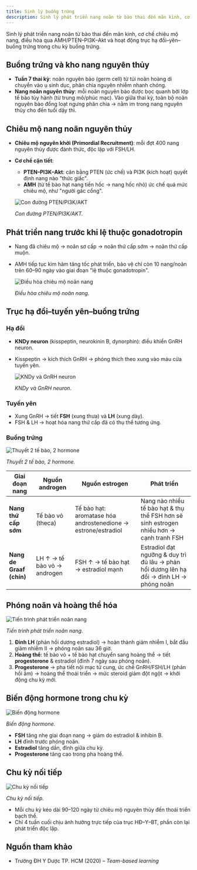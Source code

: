 ```yaml
---
title: Sinh lý buồng trứng
description: Sinh lý phát triển nang noãn từ bào thai đến mãn kinh, cơ chế chiêu mộ nang, điều hòa qua AMH/PTEN–PI3K–Akt và hoạt động trục hạ đồi–yên–buồng trứng trong chu kỳ buồng trứng.
---
```


Sinh lý phát triển nang noãn từ bào thai đến mãn kinh, cơ chế chiêu mộ nang, điều hòa qua AMH/PTEN–PI3K–Akt và hoạt động trục hạ đồi–yên–buồng trứng trong chu kỳ buồng trứng.

## Buồng trứng và kho nang nguyên thủy

- **Tuần 7 thai kỳ**: noãn nguyên bào (germ cell) từ túi noãn hoàng di chuyển vào ụ sinh dục, phân chia nguyên nhiễm nhanh chóng.
- **Nang noãn nguyên thủy**: mỗi noãn nguyên bào được bọc quanh bởi lớp tế bào tùy hành (từ trung mô/phúc mạc). Vào giữa thai kỳ, toàn bộ noãn nguyên bào đồng loạt ngưng phân chia → nằm im trong nang nguyên thủy cho đến tuổi dậy thì.

## Chiêu mộ nang noãn nguyên thủy

- **Chiêu mộ nguyên khởi (Primordial Recruitment)**: mỗi đợt 400 nang nguyên thủy được đánh thức, độc lập với FSH/LH.
- **Cơ chế cận tiết**:

  - **PTEN–PI3K–Akt**: cân bằng PTEN (ức chế) và PI3K (kích hoạt) quyết định nang nào "thức giấc".
  - **AMH** (từ tế bào hạt nang tiền hốc → nang hốc nhỏ) ức chế quá mức chiêu mộ, như "người gác cổng".

  ![Con đường PTEN/PI3K/AKT](./_images/chu-ky-buong-truc-va-he-truc-ha-doi-yen-buong-trung/con-duong-pten-pi3k-akt.png)

  _Con đường PTEN/PI3K/AKT._

## Phát triển nang trước khi lệ thuộc gonadotropin

- Nang đã chiêu mộ → noãn sơ cấp → noãn thứ cấp sớm → noãn thứ cấp muộn.
- AMH tiếp tục kìm hãm tăng tốc phát triển, bảo vệ chỉ còn 10 nang/noãn trên 60–90 ngày vào giai đoạn "lệ thuộc gonadotropin".

  ![Điều hòa chiêu mộ noãn nang](./_images/chu-ky-buong-truc-va-he-truc-ha-doi-yen-buong-trung/dieu-hoa-chieu-mo-noan-nang.png)

  _Điều hòa chiêu mộ noãn nang._

## Trục hạ đồi–tuyến yên–buồng trứng

### Hạ đồi

- **KNDy neuron** (kisspeptin, neurokinin B, dynorphin): điều khiển GnRH neuron.
- Kisspeptin → kích thích GnRH → phóng thích theo xung vào máu cửa tuyến yên.

  ![KNDy và GnRH neuron](./_images/chu-ky-buong-truc-va-he-truc-ha-doi-yen-buong-trung/lien-quan-giua-kndy-neutron-va-gnrh-neutro.png)

  _KNDy và GnRH neuron._

### Tuyến yên

- Xung GnRH → tiết **FSH** (xung thưa) và **LH** (xung dày).
- FSH & LH → hoạt hóa nang thứ cấp đã có thụ thể tương ứng.

### Buồng trứng

![Thuyết 2 tế bào, 2 hormone](./_images/chu-ky-buong-truc-va-he-truc-ha-doi-yen-buong-trung/thuyet-2-te-bai-2-hormone.png)

_Thuyết 2 tế bào, 2 hormone._

| Giai đoạn nang           | Nguồn androgen              | Nguồn estrogen                                                | Phát triển                                                                               |
| ------------------------ | --------------------------- | ------------------------------------------------------------- | ---------------------------------------------------------------------------------------- |
| **Nang thứ cấp sớm**     | Tế bào vỏ (theca)           | Tế bào hạt: aromatase hóa androstenedione → estrone/estradiol | Nang nào nhiều tế bào hạt & thụ thể FSH hơn sẽ sinh estrogen nhiều hơn → cạnh tranh FSH  |
| **Nang de Graaf (chín)** | LH ↑ → tế bào vỏ → androgen | FSH ↑ → tế bào hạt → estradiol mạnh                           | Estradiol đạt ngưỡng & duy trì đủ lâu → phản hồi dương lên hạ đồi → đỉnh LH → phóng noãn |

## Phóng noãn và hoàng thể hóa

![Tiến trình phát triển noãn nang](./_images/chu-ky-buong-truc-va-he-truc-ha-doi-yen-buong-trung/tien-trinh-phat-trien-cua-noan-nang.png)

_Tiến trình phát triển noãn nang._

1. **Đỉnh LH** (phản hồi dương estradiol) → hoàn thành giảm nhiễm I, bắt đầu giảm nhiễm II → phóng noãn sau 36 giờ.
2. **Hoàng thể**: tế bào vỏ + tế bào hạt chuyển sang hoàng thể → tiết **progesterone** & estradiol (đỉnh 7 ngày sau phóng noãn).
3. **Progesterone** → pha tiết nội mạc tử cung, ức chế GnRH/FSH/LH (phản hồi âm) → hoàng thể thoái triển → mức steroid giảm đột ngột → khởi động chu kỳ mới.

## Biến động hormone trong chu kỳ

![Biến động hormone](./_images/chu-ky-buong-truc-va-he-truc-ha-doi-yen-buong-trung/bien-dong-cua-cac-hormon-tuyen-yen-va-steroids-sinh-duc-trong-chu-ky-buong-trung.png)

_Biến động hormone._

- **FSH** tăng nhẹ giai đoạn nang → giảm do estradiol & inhibin B.
- **LH** đỉnh trước phóng noãn.
- **Estradiol** tăng dần, đỉnh giữa chu kỳ.
- **Progesterone** tăng cao trong pha hoàng thể.

## Chu kỳ nối tiếp

![Chu kỳ nối tiếp](./_images/chu-ky-buong-truc-va-he-truc-ha-doi-yen-buong-trung/cac-chu-ky-buong-trung-noi-tiep-nhau.png)

_Chu kỳ nối tiếp._

- Mỗi chu kỳ kéo dài 90–120 ngày từ chiêu mộ nguyên thủy đến thoái triển bạch thể.
- Chỉ 4 tuần cuối chịu ảnh hưởng trực tiếp của trục HĐ–Y–BT, phần còn lại phát triển độc lập.

## Nguồn tham khảo

- Trường ĐH Y Dược TP. HCM (2020) – _Team-based learning_
